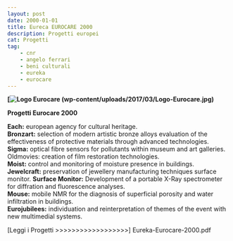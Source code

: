 ```yaml
---
layout: post
date: 2000-01-01
title: Eureca EUROCARE 2000
description: Progetti europei
cat: Progetti
tag:
    - cnr
    - angelo ferrari
    - beni culturali
    - eureka
    - eurocare
---
```


**[![Logo Eurocare](wp-content/uploads/2017/03/Logo-Eurocare-300x211.jpg)
(wp-content/uploads/2017/03/Logo-Eurocare.jpg)**

**Progetti Eurocare 2000**

**Each:** european agency for cultural heritage.\
**Bronzart:** selection of modern artistic bronze alloys evaluation of the effectiveness of protective materials through advanced technologies.\
**Sigma:** optical fibre sensors for pollutants within museum and art galleries.\
Oldmovies: creation of film restoration technologies.\
**Moist:** control and monitoring of moisture presence in buildings.\
**Jewelcraft:** preservation of jewellery manufacturing techniques surface monitor.     **Surface Monitor:** Development of a portable X-Ray spectrometer for diffration and fluorescence analyses.\
**Mouse:** mobile NMR for the diagnosis of superficial porosity and water infiltration in buildings.\
**Eurojubilees:** individuation and reinterpretation of themes of the event with new multimedial systems.

[Leggi i Progetti \>\>\>\>\>\>\>\>\>\>\>\>\>\>\>\>\>\>]
Eureka-Eurocare-2000.pdf